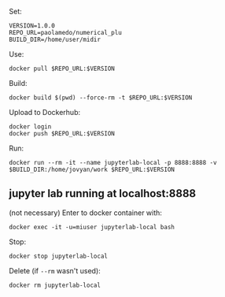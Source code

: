 Set:

```
VERSION=1.0.0
REPO_URL=paolamedo/numerical_plu
BUILD_DIR=/home/user/midir
```
Use:
```
docker pull $REPO_URL:$VERSION
```

Build:

```
docker build $(pwd) --force-rm -t $REPO_URL:$VERSION
```

Upload to Dockerhub:
```
docker login
docker push $REPO_URL:$VERSION
```


Run:

```
docker run --rm -it --name jupyterlab-local -p 8888:8888 -v $BUILD_DIR:/home/jovyan/work $REPO_URL:$VERSION 
```




## jupyter lab running at localhost:8888 

(not necessary) Enter to docker container with:

```
docker exec -it -u=miuser jupyterlab-local bash
```

Stop:

```
docker stop jupyterlab-local
```

Delete (if `--rm` wasn't used):


```
docker rm jupyterlab-local
```
